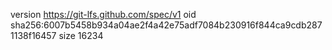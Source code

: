 version https://git-lfs.github.com/spec/v1
oid sha256:6007b5458b934a04ae2f4a42e75adf7084b230916f844ca9cdb2871138f16457
size 16234
